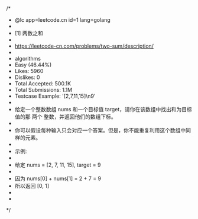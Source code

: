 /*
 * @lc app=leetcode.cn id=1 lang=golang
 *
 * [1] 两数之和
 *
 * https://leetcode-cn.com/problems/two-sum/description/
 *
 * algorithms
 * Easy (46.44%)
 * Likes:    5960
 * Dislikes: 0
 * Total Accepted:    500.1K
 * Total Submissions: 1.1M
 * Testcase Example:  '[2,7,11,15]\n9'
 *
 * 给定一个整数数组 nums 和一个目标值 target，请你在该数组中找出和为目标值的那 两个 整数，并返回他们的数组下标。
 * 
 * 你可以假设每种输入只会对应一个答案。但是，你不能重复利用这个数组中同样的元素。
 * 
 * 示例:
 * 
 * 给定 nums = [2, 7, 11, 15], target = 9
 * 
 * 因为 nums[0] + nums[1] = 2 + 7 = 9
 * 所以返回 [0, 1]
 * 
 * 
 */